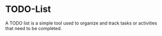 # TODO-List
A TODO list is a simple tool used to organize and track tasks or activities that need to be completed.
